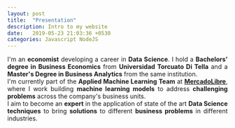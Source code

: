 ```yaml
---
layout: post
title:  "Presentation"
description: Intro to my website
date:   2019-05-23 21:03:36 +0530
categories: Javascript NodeJS
---
```

 
I'm an **economist** developing a career in **Data Science**.
I hold a **Bachelors' degree in Business Economics** from **Universidad Torcuato Di Tella** and 
a **Master's Degree in Business Analytics** from the same institution.  
I'm currently part of the **Applied Machine Learning Team** at **[MercadoLibre](www.mercadolibre.com)**, 
where I work building **machine learning models** to address **challenging problems** 
across the company's business units.  
I aim to become an **expert** in the application of state of the art **Data Science techniques** 
to bring **solutions** to different **business problems** in different industries.
<style>
body {
text-align: justify}
</style>

